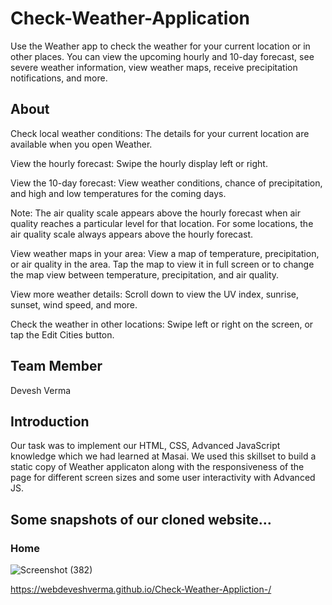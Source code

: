 
#  Check-Weather-Application
Use the Weather app to check the weather for your current location or in other places. You can view the upcoming hourly and 10-day forecast, see severe weather information, view weather maps, receive precipitation notifications, and more.
 

## About
Check local weather conditions: The details for your current location are available when you open Weather.

View the hourly forecast: Swipe the hourly display left or right.

View the 10-day forecast: View weather conditions, chance of precipitation, and high and low temperatures for the coming days.

Note: The air quality scale appears above the hourly forecast when air quality reaches a particular level for that location. For some locations, the air quality scale always appears above the hourly forecast.

View weather maps in your area: View a map of temperature, precipitation, or air quality in the area. Tap the map to view it in full screen or to change the map view between temperature, precipitation, and air quality.

View more weather details: Scroll down to view the UV index, sunrise, sunset, wind speed, and more.

Check the weather in other locations: Swipe left or right on the screen, or tap the Edit Cities button.
 

## Team Member
Devesh Verma
## Introduction
Our task was to implement our HTML, CSS, Advanced JavaScript  knowledge which we had learned at Masai. We used this skillset to build a static copy of Weather applicaton along with the responsiveness of the page for different screen sizes and some user interactivity with Advanced JS.
 
## Some snapshots of our cloned website…
### Home
![Screenshot (382)](https://i.ibb.co/SJ5k3Dg/Weather-app.jpg)
 


https://webdeveshverma.github.io/Check-Weather-Appliction-/
